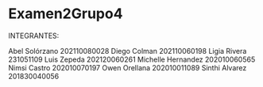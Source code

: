 ﻿# Examen2Grupo4

INTEGRANTES:

Abel Solórzano          202110080028
Diego Colman            202110060198
Ligia Rivera            231051109
Luis Zepeda             202120060261
Michelle Hernandez      202010060565
Nimsi Castro            202010070197
Owen Orellana           202010011089
Sinthi Alvarez          201830040056

